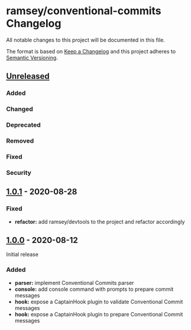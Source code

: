 # ramsey/conventional-commits Changelog

All notable changes to this project will be documented in this file.

The format is based on [Keep a Changelog](http://keepachangelog.com/en/1.0.0/)
and this project adheres to [Semantic Versioning](http://semver.org/spec/v2.0.0.html).


## [Unreleased]

### Added

### Changed

### Deprecated

### Removed

### Fixed

### Security


## [1.0.1] - 2020-08-28

### Fixed

* **refactor:** add ramsey/devtools to the project and refactor accordingly


## [1.0.0] - 2020-08-12

Initial release

### Added

* **parser:** implement Conventional Commits parser
* **console:** add console command with prompts to prepare commit messages
* **hook:** expose a CaptainHook plugin to validate Conventional Commit messages
* **hook:** expose a CaptainHook plugin to prepare Conventional Commit messages


[Unreleased]: https://github.com/ramsey/conventional-commits/compare/1.0.1...HEAD
[1.0.1]: https://github.com/ramsey/conventional-commits/compare/1.0.0...1.0.1
[1.0.0]: https://github.com/ramsey/conventional-commits/commits/1.0.0
